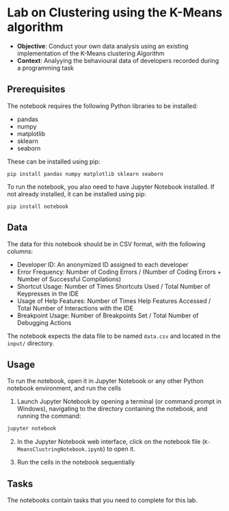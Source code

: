 # Lab on Clustering using the K-Means algorithm


 - **Objective**: Conduct your own data analysis using an existing implementation of the K-Means clustering Algorithm 
 - **Context**: Analyying the behavioural data of developers recorded during a programming task

## Prerequisites

The notebook requires the following Python libraries to be installed:

- pandas
- numpy
- matplotlib
- sklearn
- seaborn

These can be installed using pip:

```
pip install pandas numpy matplotlib sklearn seaborn
```

To run the notebook, you also need to have Jupyter Notebook installed. If not already installed, it can be installed using pip:

```
pip install notebook
```

## Data

The data for this notebook should be in CSV format, with the following columns:

- Developer ID: An anonymized ID assigned to each developer
- Error Frequency: Number of Coding Errors / (Number of Coding Errors + Number of Successful Compilations)
- Shortcut Usage: Number of Times Shortcuts Used / Total Number of Keypresses in the IDE
- Usage of Help Features: Number of Times Help Features Accessed / Total Number of Interactions with the IDE
- Breakpoint Usage: Number of Breakpoints Set / Total Number of Debugging Actions

The notebook expects the data file to be named `data.csv` and located in the `input/` directory.

## Usage

To run the notebook, open it in Jupyter Notebook or any other Python notebook environment, and run the cells

1. Launch Jupyter Notebook by opening a terminal (or command prompt in Windows), navigating to the directory containing the notebook, and running the command:

```bash
jupyter notebook
```

2. In the Jupyter Notebook web interface, click on the notebook file (`K-MeansClustringNotebook.ipynb`) to open it.

3. Run the cells in the notebook sequentially 


## Tasks

The notebooks contain tasks that you need to complete for this lab. 